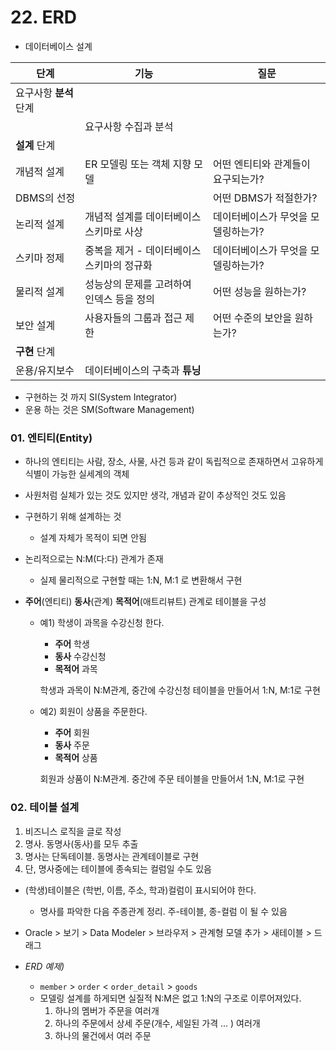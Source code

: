 # 22. ERD

- 데이터베이스 설계

| 단계             | 기능                       | 질문                  |
| -------------- | ------------------------ | ------------------- |
| 요구사항 **분석** 단계 |                          |                     |
|                | 요구사항 수집과 분석              |                     |
| **설계** 단계      |                          |                     |
| 개념적 설계         | ER 모델링 또는 객체 지향 모델       | 어떤 엔티티와 관계들이 요구되는가? |
| DBMS의 선정       |                          | 어떤 DBMS가 적절한가?      |
| 논리적 설계         | 개념적 설계를 데이터베이스 스키마로 사상   | 데이터베이스가 무엇을 모델링하는가? |
| 스키마 정제         | 중복을 제거 - 데이터베이스 스키마의 정규화 | 데이터베이스가 무엇을 모델링하는가? |
| 물리적 설계         | 성능상의 문제를 고려하여 인덱스 등을 정의  | 어떤 성능을 원하는가?        |
| 보안 설계          | 사용자들의 그룹과 접근 제한          | 어떤 수준의 보안을 원하는가?    |
| **구현** 단계      |                          |                     |
| 운용/유지보수        | 데이터베이스의 구축과 **튜닝**       |                     |

- 구현하는 것 까지 SI(System Integrator)
- 운용 하는 것은 SM(Software Management)



### 01. 엔티티(Entity)

- 하나의 엔티티는 사람, 장소, 사물, 사건 등과 같이 독립적으로 존재하면서 고유하게 식별이 가능한 실세계의 객체

- 사원처럼 실체가 있는 것도 있지만 생각, 개념과 같이 추상적인 것도 있음

- 구현하기 위해 설계하는 것

  - 설계 자체가 목적이 되면 안됨

- 논리적으로는 N:M(다:다) 관계가 존재

  - 실제 물리적으로 구현할 때는 1:N, M:1 로 변환해서 구현

- **주어**(엔티티) **동사**(관계) **목적어**(애트리뷰트) 관계로 테이블을 구성

  - 예1) 학생이 과목을 수강신청 한다.

    - **주어** 학생
    - **동사** 수강신청
    - **목적어** 과목

    학생과 과목이 N:M관계, 중간에 수강신청 테이블을 만들어서 1:N, M:1로 구현

  - 예2) 회원이 상품을 주문한다.

    - **주어** 회원
    - **동사** 주문
    - **목적어** 상품

    회원과 상품이 N:M관계. 중간에 주문 테이블을 만들어서 1:N, M:1로 구현



### 02. 테이블 설계

1. 비즈니스 로직을 글로 작성
2. 명사. 동명사(동사)를 모두 추출
3. 명사는 단독테이블. 동명사는 관계테이블로 구현
4. 단, 명사중에는 테이블에 종속되는 컬럼일 수도 있음



- (학생)테이블은 (학번, 이름, 주소, 학과)컬럼이 표시되어야 한다.
  - 명사를 파악한 다음 주종관계 정리. 주-테이블, 종-컬럼 이 될 수 있음



- Oracle > 보기 > Data Modeler > 브라우저 > 관계형 모델 추가 > 새테이블 > 드래그
- *ERD 예제)*
  - `member` > `order` < `order_detail` > `goods`
  - 모델링 설계를 하게되면 실질적 N:M은 없고 1:N의 구조로 이루어져있다.
    1. 하나의 멤버가 주문을 여러개
    2. 하나의 주문에서 상세 주문(개수, 세일된 가격 ... ) 여러개
    3. 하나의 물건에서 여러 주문